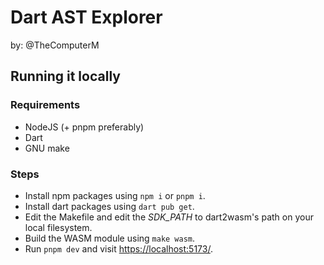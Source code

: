 # Dart AST Explorer

by: @TheComputerM

## Running it locally

### Requirements

- NodeJS (+ pnpm preferably)
- Dart
- GNU make

### Steps

- Install npm packages using `npm i` or `pnpm i`.
- Install dart packages using `dart pub get`.
- Edit the Makefile and edit the *SDK_PATH* to dart2wasm's path on your local filesystem.
- Build the WASM module using `make wasm`.
- Run `pnpm dev` and visit [https://localhost:5173/](https://localhost:5173/).